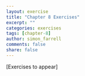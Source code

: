 ```yaml
---
layout: exercise
title: "Chapter 8 Exercises"
excerpt: ""
categories: exercises
tags: [chapter-8]
author: simon_farrell
comments: false
share: false
---
```


[Exercises to appear]